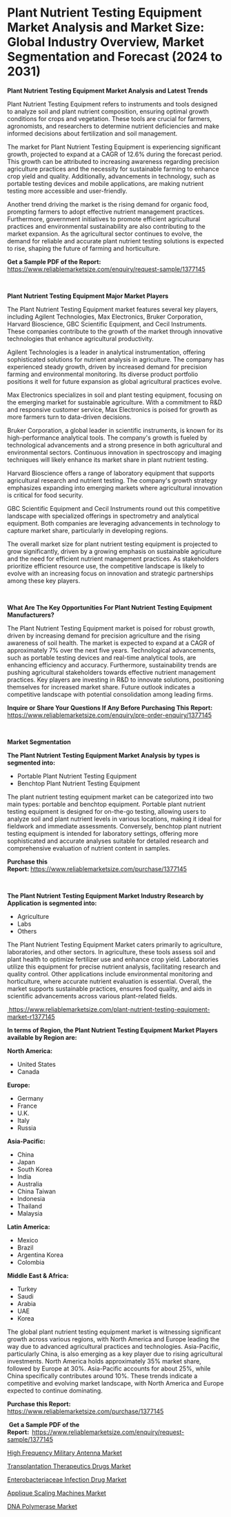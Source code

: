 <p><h1>Plant Nutrient Testing Equipment Market Analysis and Market Size: Global Industry Overview, Market Segmentation and Forecast (2024 to 2031)</h1></p><p><strong>Plant Nutrient Testing Equipment Market Analysis and Latest Trends</strong></p>
<p><p>Plant Nutrient Testing Equipment refers to instruments and tools designed to analyze soil and plant nutrient composition, ensuring optimal growth conditions for crops and vegetation. These tools are crucial for farmers, agronomists, and researchers to determine nutrient deficiencies and make informed decisions about fertilization and soil management.</p><p>The market for Plant Nutrient Testing Equipment is experiencing significant growth, projected to expand at a CAGR of 12.6% during the forecast period. This growth can be attributed to increasing awareness regarding precision agriculture practices and the necessity for sustainable farming to enhance crop yield and quality. Additionally, advancements in technology, such as portable testing devices and mobile applications, are making nutrient testing more accessible and user-friendly. </p><p>Another trend driving the market is the rising demand for organic food, prompting farmers to adopt effective nutrient management practices. Furthermore, government initiatives to promote efficient agricultural practices and environmental sustainability are also contributing to the market expansion. As the agricultural sector continues to evolve, the demand for reliable and accurate plant nutrient testing solutions is expected to rise, shaping the future of farming and horticulture.</p></p>
<p><strong>Get a Sample PDF of the Report:&nbsp;</strong> <a href="https://www.reliablemarketsize.com/enquiry/request-sample/1377145?utm_campaign=1262&utm_medium=2&utm_source=Github&utm_content=ia&utm_term=23102024&utm_id=plant-nutrient-testing-equipment">https://www.reliablemarketsize.com/enquiry/request-sample/1377145</a></p>
<p>&nbsp;</p>
<p><strong>Plant Nutrient Testing Equipment Major Market Players</strong></p>
<p><p>The Plant Nutrient Testing Equipment market features several key players, including Agilent Technologies, Max Electronics, Bruker Corporation, Harvard Bioscience, GBC Scientific Equipment, and Cecil Instruments. These companies contribute to the growth of the market through innovative technologies that enhance agricultural productivity.</p><p>Agilent Technologies is a leader in analytical instrumentation, offering sophisticated solutions for nutrient analysis in agriculture. The company has experienced steady growth, driven by increased demand for precision farming and environmental monitoring. Its diverse product portfolio positions it well for future expansion as global agricultural practices evolve.</p><p>Max Electronics specializes in soil and plant testing equipment, focusing on the emerging market for sustainable agriculture. With a commitment to R&D and responsive customer service, Max Electronics is poised for growth as more farmers turn to data-driven decisions.</p><p>Bruker Corporation, a global leader in scientific instruments, is known for its high-performance analytical tools. The company's growth is fueled by technological advancements and a strong presence in both agricultural and environmental sectors. Continuous innovation in spectroscopy and imaging techniques will likely enhance its market share in plant nutrient testing.</p><p>Harvard Bioscience offers a range of laboratory equipment that supports agricultural research and nutrient testing. The company's growth strategy emphasizes expanding into emerging markets where agricultural innovation is critical for food security.</p><p>GBC Scientific Equipment and Cecil Instruments round out this competitive landscape with specialized offerings in spectrometry and analytical equipment. Both companies are leveraging advancements in technology to capture market share, particularly in developing regions.</p><p>The overall market size for plant nutrient testing equipment is projected to grow significantly, driven by a growing emphasis on sustainable agriculture and the need for efficient nutrient management practices. As stakeholders prioritize efficient resource use, the competitive landscape is likely to evolve with an increasing focus on innovation and strategic partnerships among these key players.</p></p>
<p>&nbsp;</p>
<p><strong>What Are The Key Opportunities For Plant Nutrient Testing Equipment Manufacturers?</strong></p>
<p><p>The Plant Nutrient Testing Equipment market is poised for robust growth, driven by increasing demand for precision agriculture and the rising awareness of soil health. The market is expected to expand at a CAGR of approximately 7% over the next five years. Technological advancements, such as portable testing devices and real-time analytical tools, are enhancing efficiency and accuracy. Furthermore, sustainability trends are pushing agricultural stakeholders towards effective nutrient management practices. Key players are investing in R&D to innovate solutions, positioning themselves for increased market share. Future outlook indicates a competitive landscape with potential consolidation among leading firms.</p></p>
<p><strong>Inquire or Share Your Questions If Any Before Purchasing This Report:</strong> <a href="https://www.reliablemarketsize.com/enquiry/pre-order-enquiry/1377145?utm_campaign=1262&utm_medium=2&utm_source=Github&utm_content=ia&utm_term=23102024&utm_id=plant-nutrient-testing-equipment">https://www.reliablemarketsize.com/enquiry/pre-order-enquiry/1377145</a></p>
<p>&nbsp;</p>
<p><strong>Market Segmentation</strong></p>
<p><strong>The Plant Nutrient Testing Equipment Market Analysis by types is segmented into:</strong></p>
<p><ul><li>Portable Plant Nutrient Testing Equipment</li><li>Benchtop Plant Nutrient Testing Equipment</li></ul></p>
<p><p>The plant nutrient testing equipment market can be categorized into two main types: portable and benchtop equipment. Portable plant nutrient testing equipment is designed for on-the-go testing, allowing users to analyze soil and plant nutrient levels in various locations, making it ideal for fieldwork and immediate assessments. Conversely, benchtop plant nutrient testing equipment is intended for laboratory settings, offering more sophisticated and accurate analyses suitable for detailed research and comprehensive evaluation of nutrient content in samples.</p></p>
<p><strong>Purchase this Report:&nbsp;</strong><a href="https://www.reliablemarketsize.com/purchase/1377145?utm_campaign=1262&utm_medium=2&utm_source=Github&utm_content=ia&utm_term=23102024&utm_id=plant-nutrient-testing-equipment">https://www.reliablemarketsize.com/purchase/1377145</a></p>
<p>&nbsp;</p>
<p><strong>The Plant Nutrient Testing Equipment Market Industry Research by Application is segmented into:</strong></p>
<p><ul><li>Agriculture</li><li>Labs</li><li>Others</li></ul></p>
<p><p>The Plant Nutrient Testing Equipment Market caters primarily to agriculture, laboratories, and other sectors. In agriculture, these tools assess soil and plant health to optimize fertilizer use and enhance crop yield. Laboratories utilize this equipment for precise nutrient analysis, facilitating research and quality control. Other applications include environmental monitoring and horticulture, where accurate nutrient evaluation is essential. Overall, the market supports sustainable practices, ensures food quality, and aids in scientific advancements across various plant-related fields.</p></p>
<p><a href="https://www.reliablemarketsize.com/plant-nutrient-testing-equipment-market-r1377145?utm_campaign=1262&utm_medium=2&utm_source=Github&utm_content=ia&utm_term=23102024&utm_id=plant-nutrient-testing-equipment">&nbsp;https://www.reliablemarketsize.com/plant-nutrient-testing-equipment-market-r1377145</a></p>
<p><strong>In terms of Region, the Plant Nutrient Testing Equipment Market Players available by Region are:</strong></p>
<p>
    <p> <strong> North America: </strong>
        <ul>
            <li>United States</li>
            <li>Canada</li>
        </ul>
        </p> 
    <p> <strong> Europe: </strong>
        <ul>
            <li>Germany</li>
            <li>France</li>
            <li>U.K.</li>
            <li>Italy</li>
            <li>Russia</li>
        </ul>
        </p> 
    <p> <strong> Asia-Pacific: </strong>
        <ul>
            <li>China</li>
            <li>Japan</li>
            <li>South Korea</li>
            <li>India</li>
            <li>Australia</li>
            <li>China Taiwan</li>
            <li>Indonesia</li>
            <li>Thailand</li>
            <li>Malaysia</li>
        </ul>
        </p> 
    <p> <strong> Latin America: </strong>
        <ul>
            <li>Mexico</li>
            <li>Brazil</li>
            <li>Argentina Korea</li>
            <li>Colombia</li>
        </ul>
        </p> 
    <p> <strong> Middle East & Africa: </strong>
        <ul>
            <li>Turkey</li>
            <li>Saudi</li>
            <li>Arabia</li>
            <li>UAE</li>
            <li>Korea</li>
        </ul>
    </p>
    </p>
<p><p>The global plant nutrient testing equipment market is witnessing significant growth across various regions, with North America and Europe leading the way due to advanced agricultural practices and technologies. Asia-Pacific, particularly China, is also emerging as a key player due to rising agricultural investments. North America holds approximately 35% market share, followed by Europe at 30%. Asia-Pacific accounts for about 25%, while China specifically contributes around 10%. These trends indicate a competitive and evolving market landscape, with North America and Europe expected to continue dominating.</p></p>
<p><strong>Purchase this Report: </strong><a href="https://www.reliablemarketsize.com/purchase/1377145?utm_campaign=1262&utm_medium=2&utm_source=Github&utm_content=ia&utm_term=23102024&utm_id=plant-nutrient-testing-equipment">https://www.reliablemarketsize.com/purchase/1377145</a></p>
<p>&nbsp;<strong>Get a Sample PDF of the Report:&nbsp;&nbsp;</strong><a href="https://www.reliablemarketsize.com/enquiry/request-sample/1377145?utm_campaign=1262&utm_medium=2&utm_source=Github&utm_content=ia&utm_term=23102024&utm_id=plant-nutrient-testing-equipment">https://www.reliablemarketsize.com/enquiry/request-sample/1377145</a></p>
<p><strong></strong></p>
<p><p><a href="https://issuu.com/reportprime-2/docs/high-frequency-military-antenna-mar_85b77b3aa2531d?utm_campaign=1262&utm_medium=2&utm_source=Github&utm_content=ia&utm_term=23102024&utm_id=plant-nutrient-testing-equipment">High Frequency Military Antenna Market</a></p><p><a href="https://github.com/angilaguardtd7/Market-Research-Report-List-1/blob/main/transplantation-therapeutics-drugs-market.md?utm_campaign=1262&utm_medium=2&utm_source=Github&utm_content=ia&utm_term=23102024&utm_id=plant-nutrient-testing-equipment">Transplantation Therapeutics Drugs Market</a></p><p><a href="https://github.com/padencrooks0o/Market-Research-Report-List-1/blob/main/enterobacteriaceae-infection-drug-market.md?utm_campaign=1262&utm_medium=2&utm_source=Github&utm_content=ia&utm_term=23102024&utm_id=plant-nutrient-testing-equipment">Enterobacteriaceae Infection Drug Market</a></p><p><a href="https://issuu.com/reportprime-2/docs/applique-scaling-machines-market-si_8b4677d31d7207?utm_campaign=1262&utm_medium=2&utm_source=Github&utm_content=ia&utm_term=23102024&utm_id=plant-nutrient-testing-equipment">Applique Scaling Machines Market</a></p><p><a href="https://www.linkedin.com/pulse/strategic-market-insights-global-dna-polymerase-2024--iosif?utm_campaign=1262&utm_medium=2&utm_source=Github&utm_content=ia&utm_term=23102024&utm_id=plant-nutrient-testing-equipment">DNA Polymerase Market</a></p></p>